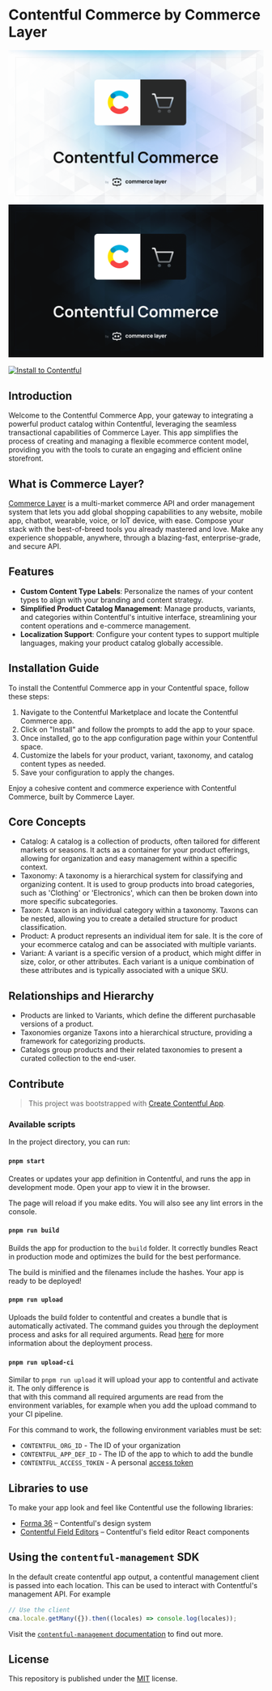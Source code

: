 # Contentful Commerce by Commerce Layer

![Contentful Commerce by Commerce Layer](/public/assets//header-light.png#gh-light-mode-only)
![Contentful Commerce by Commerce Layer](/public/assets//header-dark.png#gh-dark-mode-only)

[![Install to Contentful](https://www.ctfstatic.com/button/install-small.svg)](https://app.contentful.com/deeplink?link=apps&id=contentful-commerce&referrer=commercelayer)

## Introduction

Welcome to the Contentful Commerce App, your gateway to integrating a powerful product catalog within Contentful, leveraging the seamless transactional capabilities of Commerce Layer. This app simplifies the process of creating and managing a flexible ecommerce content model, providing you with the tools to curate an engaging and efficient online storefront.

## What is Commerce Layer?

[Commerce Layer](https://commercelayer.io) is a multi-market commerce API and order management system that lets you add global shopping capabilities to any website, mobile app, chatbot, wearable, voice, or IoT device, with ease. Compose your stack with the best-of-breed tools you already mastered and love. Make any experience shoppable, anywhere, through a blazing-fast, enterprise-grade, and secure API.

## Features

- **Custom Content Type Labels**: Personalize the names of your content types to align with your branding and content strategy.
- **Simplified Product Catalog Management**: Manage products, variants, and categories within Contentful's intuitive interface, streamlining your content operations and e-commerce management.
- **Localization Support**: Configure your content types to support multiple languages, making your product catalog globally accessible.

## Installation Guide

To install the Contentful Commerce app in your Contentful space, follow these steps:

1. Navigate to the Contentful Marketplace and locate the Contentful Commerce app.
2. Click on "Install" and follow the prompts to add the app to your space.
3. Once installed, go to the app configuration page within your Contentful space.
4. Customize the labels for your product, variant, taxonomy, and catalog content types as needed.
5. Save your configuration to apply the changes.

Enjoy a cohesive content and commerce experience with Contentful Commerce, built by Commerce Layer.

## Core Concepts

- Catalog: A catalog is a collection of products, often tailored for different markets or seasons. It acts as a container for your product offerings, allowing for organization and easy management within a specific context.
- Taxonomy: A taxonomy is a hierarchical system for classifying and organizing content. It is used to group products into broad categories, such as 'Clothing' or 'Electronics', which can then be broken down into more specific subcategories.
- Taxon: A taxon is an individual category within a taxonomy. Taxons can be nested, allowing you to create a detailed structure for product classification.
- Product: A product represents an individual item for sale. It is the core of your ecommerce catalog and can be associated with multiple variants.
- Variant: A variant is a specific version of a product, which might differ in size, color, or other attributes. Each variant is a unique combination of these attributes and is typically associated with a unique SKU.

## Relationships and Hierarchy

- Products are linked to Variants, which define the different purchasable versions of a product.
- Taxonomies organize Taxons into a hierarchical structure, providing a framework for categorizing products.
- Catalogs group products and their related taxonomies to present a curated collection to the end-user.

## Contribute

> This project was bootstrapped with [Create Contentful App](https://github.com/contentful/create-contentful-app).

### Available scripts

In the project directory, you can run:

#### `pnpm start`

Creates or updates your app definition in Contentful, and runs the app in development mode.
Open your app to view it in the browser.

The page will reload if you make edits.
You will also see any lint errors in the console.

#### `pnpm run build`

Builds the app for production to the `build` folder.
It correctly bundles React in production mode and optimizes the build for the best performance.

The build is minified and the filenames include the hashes.
Your app is ready to be deployed!

#### `pnpm run upload`

Uploads the build folder to contentful and creates a bundle that is automatically activated.
The command guides you through the deployment process and asks for all required arguments.
Read [here](https://www.contentful.com/developers/docs/extensibility/app-framework/create-contentful-app/#deploy-with-contentful) for more information about the deployment process.

#### `pnpm run upload-ci`

Similar to `pnpm run upload` it will upload your app to contentful and activate it. The only difference is  
that with this command all required arguments are read from the environment variables, for example when you add
the upload command to your CI pipeline.

For this command to work, the following environment variables must be set:

- `CONTENTFUL_ORG_ID` - The ID of your organization
- `CONTENTFUL_APP_DEF_ID` - The ID of the app to which to add the bundle
- `CONTENTFUL_ACCESS_TOKEN` - A personal [access token](https://www.contentful.com/developers/docs/references/content-management-api/#/reference/personal-access-tokens)

## Libraries to use

To make your app look and feel like Contentful use the following libraries:

- [Forma 36](https://f36.contentful.com/) – Contentful's design system
- [Contentful Field Editors](https://www.contentful.com/developers/docs/extensibility/field-editors/) – Contentful's field editor React components

## Using the `contentful-management` SDK

In the default create contentful app output, a contentful management client is
passed into each location. This can be used to interact with Contentful's
management API. For example

```js
// Use the client
cma.locale.getMany({}).then((locales) => console.log(locales));
```

Visit the [`contentful-management` documentation](https://www.contentful.com/developers/docs/extensibility/app-framework/sdk/#using-the-contentful-management-library)
to find out more.

## License

This repository is published under the [MIT](LICENSE) license.
